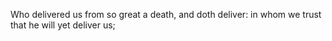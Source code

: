 Who delivered us from so great a death, and doth deliver: in whom we trust that he will yet deliver us;
